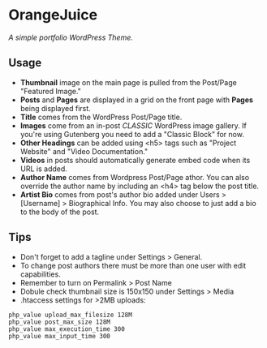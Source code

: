 # OrangeJuice
*A simple portfolio WordPress Theme.*

## Usage
- **Thumbnail** image on the main page is pulled from the Post/Page "Featured Image."
- **Posts** and **Pages** are displayed in a grid on the front page with **Pages** being displayed first.
- **Title** comes from the WordPress Post/Page title.
- **Images** come from an in-post *CLASSIC* WordPress image gallery. If you're using Gutenberg you need to add a "Classic Block" for now.
- **Other Headings** can be added using \<h5\> tags such as "Project Website" and "Video Documentation."
- **Videos** in posts should automatically generate embed code when its URL is added. 
- **Author Name** comes from Wordpress Post/Page athor. You can also override the author name by including an \<h4\> tag below the post title.
- **Artist Bio** comes from post's author bio added under Users > [Username] > Biographical Info. You may also choose to just add a bio to the body of the post.  

## Tips
- Don't forget to add a tagline under Settings > General. 
- To change post authors there must be more than one user with edit capabilities.
- Remember to turn on Permalink > Post Name
- Dobule check thumbnail size is 150x150 under Settings > Media
- .htaccess settings for >2MB uploads:
```
php_value upload_max_filesize 128M
php_value post_max_size 128M
php_value max_execution_time 300
php_value max_input_time 300
```
